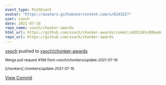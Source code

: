 ```yaml
---
event_type: PushEvent
avatar: "https://avatars.githubusercontent.com/u/814322?"
user: vsoch
date: 2021-07-16
repo_name: vsoch/chonker-awards
html_url: https://github.com/vsoch/chonker-awards/commit/dd52365c08bed6037194c33bc0b17d757914ea65
repo_url: https://github.com/vsoch/chonker-awards
---
```


<a href='https://github.com/vsoch' target='_blank'>vsoch</a> pushed to <a href='https://github.com/vsoch/chonker-awards' target='_blank'>vsoch/chonker-awards</a>

<small>Merge pull request #166 from vsoch/chonkers/update-2021-07-16

[chonkers] chonkers/update-2021-07-16</small>

<a href='https://github.com/vsoch/chonker-awards/commit/dd52365c08bed6037194c33bc0b17d757914ea65' target='_blank'>View Commit</a>